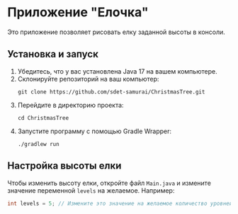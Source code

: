 # Приложение "Елочка"

Это приложение позволяет рисовать елку заданной высоты в консоли.

## Установка и запуск

1. Убедитесь, что у вас установлена Java 17 на вашем компьютере.
2. Склонируйте репозиторий на ваш компьютер:
    ```
    git clone https://github.com/sdet-samurai/ChristmasTree.git
    ```
3. Перейдите в директорию проекта:
    ```
    cd ChristmasTree
    ```
4. Запустите программу с помощью Gradle Wrapper:
    ```
    ./gradlew run
    ```

## Настройка высоты елки

Чтобы изменить высоту елки, откройте файл `Main.java` и измените значение переменной `levels` на желаемое. Например:

```java
int levels = 5; // Измените это значение на желаемое количество уровней елки
